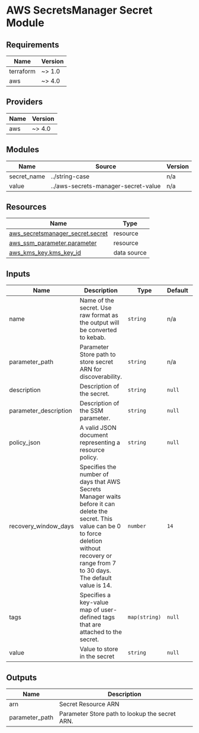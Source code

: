 # AWS SecretsManager Secret Module

<!-- BEGIN_TF_DOCS -->

## Requirements

| Name | Version |
|------|---------|
| terraform | ~> 1.0 |
| aws | ~> 4.0 |

## Providers

| Name | Version |
|------|---------|
| aws | ~> 4.0 |

## Modules

| Name | Source | Version |
|------|--------|---------|
| secret\_name | ../string-case | n/a |
| value | ../aws-secrets-manager-secret-value | n/a |

## Resources

| Name | Type |
|------|------|
| [aws_secretsmanager_secret.secret](https://registry.terraform.io/providers/hashicorp/aws/latest/docs/resources/secretsmanager_secret) | resource |
| [aws_ssm_parameter.parameter](https://registry.terraform.io/providers/hashicorp/aws/latest/docs/resources/ssm_parameter) | resource |
| [aws_kms_key.kms_key_id](https://registry.terraform.io/providers/hashicorp/aws/latest/docs/data-sources/kms_key) | data source |

## Inputs

| Name | Description | Type | Default | Required |
|------|-------------|------|---------|:--------:|
| name | Name of the secret.  Use raw format as the output will be converted to kebab. | `string` | n/a | yes |
| parameter\_path | Parameter Store path to store secret ARN for discoverability. | `string` | n/a | yes |
| description | Description of the secret. | `string` | `null` | no |
| parameter\_description | Description of the SSM parameter. | `string` | `null` | no |
| policy\_json | A valid JSON document representing a resource policy. | `string` | `null` | no |
| recovery\_window\_days | Specifies the number of days that AWS Secrets Manager waits before it can delete the secret. This value can be 0 to force deletion without recovery or range from 7 to 30 days. The default value is 14. | `number` | `14` | no |
| tags | Specifies a key-value map of user-defined tags that are attached to the secret. | `map(string)` | `null` | no |
| value | Value to store in the secret | `string` | `null` | no |

## Outputs

| Name | Description |
|------|-------------|
| arn | Secret Resource ARN |
| parameter\_path | Parameter Store path to lookup the secret ARN. |

<!-- END_TF_DOCS -->
